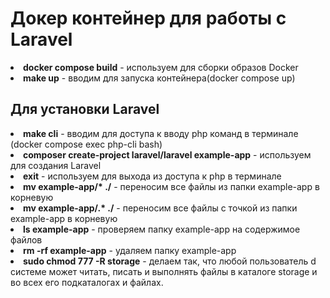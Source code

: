 <h1>Докер контейнер для работы с Laravel</h1>
<li><b>docker compose build</b> - используем для сборки образов Docker</li>
<li><b>make up</b> - вводим для запуска контейнера(docker compose up)</li>
<h2>Для установки Laravel</h2>
<li><b>make cli</b> - вводим для доступа к вводу php команд в терминале (docker compose exec php-cli bash)</li>

<li><b>composer create-project laravel/laravel example-app</b> - используем для создания Laravel</li>
<li><b>exit</b> - используем для выхода из доступа к php в терминале</li>
<li><b>mv example-app/* ./</b> - переносим все файлы из папки example-app в корневую</li>
<li><b>mv example-app/.* ./</b> - переносим все файлы с точкой из папки example-app в корневую</li>
<li><b>ls example-app</b> - проверяем папку example-app на содержимое файлов</li>
<li><b>rm -rf example-app</b> - удаляем папку example-app</li>
<li><b>sudo chmod 777 -R storage</b> - делаем так, что любой пользователь d системе может читать, писать и выполнять файлы в каталоге storage и во всех его подкаталогах и файлах.</li>
